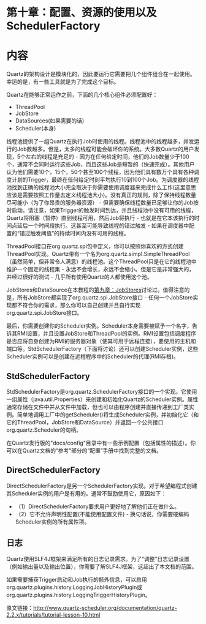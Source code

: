 # 第十章：配置、资源的使用以及SchedulerFactory
# 内容
Quartz的架构设计是模块化的，因此要运行它需要把几个组件组合在一起使用。幸运的是，有一些工具就是为了完成这个目标。

Quartz在能够正常运作之前，下面的几个核心组件必须配置好：
- ThreadPool
- JobStore
- DataSources(如果需要的话)
- Scheduler(本身)

线程池提供了一组Quartz在执行Job时使用的线程。线程池中的线程越多，并发运行的Job数越多。但是，太多的线程可能会破坏你的系统。大多数Quartz的用户发现，5个左右的线程是充足的 - 因为在任何给定时间，他们的Job数量少于100个，通常不会同时运行这些Job，而且这些Job是短暂的（快速完成）。其他用户认为他们需要10个，15个，50个甚至100个线程，因为他们具有数万个具有各种调度计划的Trigger，最终在任何给定时刻平均执行10到100个Job。为调度器的线程池找到正确的线程池大小完全取决于你需要使用调度器来完成什么工作(这里意思应该是需要按照工作量去定义线程池大小)。没有真正的规则，除了保持线程数量尽可能小（为了你昂贵的服务器资源） - 但需要确保线程数量已足够让你的Job按时启动。请注意，如果Trigger的触发时间到达，并且线程池中没有可用的线程，Quartz将阻塞（暂停）直到线程可用，然后Job将执行 - 也就是在它本该执行的时间点延后一个时间段执行。这甚至可能导致线程的错过触发 - 如果在调度器中配置的“错过触发阈值”的持续时间内没有可用的线程。

ThreadPool接口在org.quartz.spi包中定义，你可以按照你喜欢的方式创建ThreadPool实现。Quartz带有一个名为org.quartz.simpl.SimpleThreadPool（虽然简单，但非常令人满意）的线程池。这个ThreadPool只是在它的线程池中维护一个固定的线程集 - 永远不会增长，永远不会缩小。但是它是非常强大的，并经过很好的测试 - 几乎所有使用Quartz的人都使用这个池。

JobStores和DataSource在本教程的[第九章：JobStores](lesson-9.md)讨论过。值得注意的是，所有JobStore都实现了org.quartz.spi.JobStore接口 - 任何一个JobStore实现都不符合你的需求，那么你可以自己创建并且自行实现org.quartz.spi.JobStore接口。

最后，你需要创建你的Scheduler实例。Scheduler本身需要被赋予一个名字，告诉其RMI设置，并且设置JobStore和ThreadPool的实例。RMI设置包括调度程序是否应将自身创建为RMI的服务器对象（使其可用于远程连接），要使用的主机和端口等。StdSchedulerFactory（下面将讨论）还可以创建Scheduler实例，这些Scheduler实例可以是创建在远程程序中的Scheduler的代理(RMI存根)。

## StdSchedulerFactory
StdSchedulerFactory是org.quartz.SchedulerFactory接口的一个实现。它使用一组属性（java.util.Properties）来创建和初始化Quartz的Scheduler实例。属性通常存储在文件中并从文件中加载，但也可以由程序创建并直接传递到工厂类实例。简单地调用工厂中的getScheduler()将生成Scheduler实例，并初始化它（和它的ThreadPool，JobStore和DataSource）并返回一个公共接口org.quartz.Scheduler的句柄。

在Quartz发行版的"docs/config"目录中有一些示例配置（包括属性的描述）。你可以在Quartz文档的“参考”部分的“配置”手册中找到完整的文档。

## DirectSchedulerFactory
DirectSchedulerFactory是另一个SchedulerFactory实现。对于希望编程式创建其Scheduler实例的用户是有用的。通常不鼓励使用它，原因如下：
- （1）DirectSchedulerFactory要求用户更好地了解他们正在做什么。
- （2）它不允许声明性配置(不能使用配置文件) - 换句话说，你需要硬编码Scheduler实例的所有属性项。

## 日志
Quartz使用SLF4J框架来满足所有的日志记录需求。为了“调整”日志记录设置（例如输出量以及输出位置），你需要了解SLF4J框架，这超出了本文档的范围。

如果需要捕获Trigger启动和Job执行的额外信息，可以启用org.quartz.plugins.history.LoggingJobHistoryPlugin或org.quartz.plugins.history.LoggingTriggerHistoryPlugin。

原文链接：http://www.quartz-scheduler.org/documentation/quartz-2.2.x/tutorials/tutorial-lesson-10.html